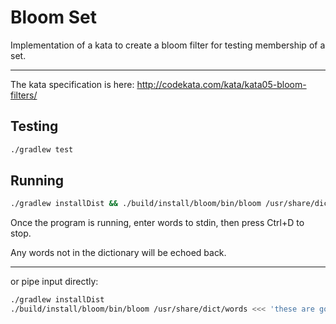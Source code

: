 # Bloom Set

Implementation of a kata to create a bloom filter for testing membership of a set.

---

The kata specification is here: http://codekata.com/kata/kata05-bloom-filters/

## Testing

```sh
./gradlew test
```

## Running

```sh
./gradlew installDist && ./build/install/bloom/bin/bloom /usr/share/dict/words
```

Once the program is running, enter words to stdin, then press Ctrl+D to stop.

Any words not in the dictionary will be echoed back.

---

or pipe input directly:

```sh
./gradlew installDist
./build/install/bloom/bin/bloom /usr/share/dict/words <<< 'these are good, buut theeese arenot'
```
